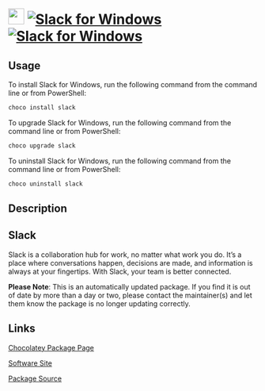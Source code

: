 ﻿# <img src="https://cdn.jsdelivr.net/gh/mkevenaar/chocolatey-packages@63378edac68e986a45f67eb8ac2eb845fc502321/icons/slack.png" width="32" height="32"/> [![Slack for Windows](https://img.shields.io/chocolatey/v/slack.svg?label=Slack+for+Windows)](https://chocolatey.org/packages/slack) [![Slack for Windows](https://img.shields.io/chocolatey/dt/slack.svg)](https://chocolatey.org/packages/slack)

## Usage
To install Slack for Windows, run the following command from the command line or from PowerShell:
```powershell
choco install slack
```

To upgrade Slack for Windows, run the following command from the command line or from PowerShell:
```powershell
choco upgrade slack
```

To uninstall Slack for Windows, run the following command from the command line or from PowerShell:
```powershell
choco uninstall slack
```

## Description
## Slack

Slack is a collaboration hub for work, no matter what work you do. It’s a place where conversations happen, decisions are made, and information is always at your fingertips. With Slack, your team is better connected.

**Please Note**: This is an automatically updated package. If you find it is
out of date by more than a day or two, please contact the maintainer(s) and
let them know the package is no longer updating correctly.


## Links
[Chocolatey Package Page](https://chocolatey.org/packages/slack)

[Software Site](https://slack.com/)

[Package Source](https://github.com/mkevenaar/chocolatey-packages/tree/master/automatic/slack)

